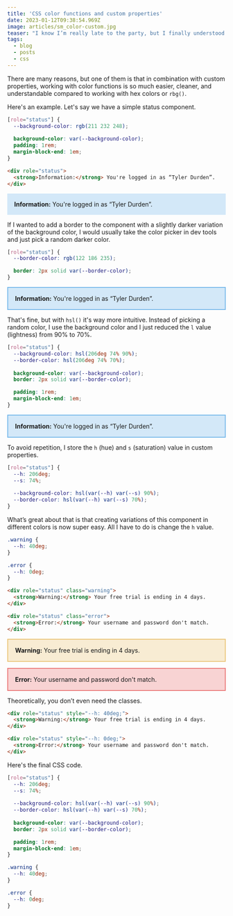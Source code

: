 ```yaml
---
title: 'CSS color functions and custom properties'
date: 2023-01-12T09:38:54.969Z
image: articles/sm_color-custom.jpg
teaser: "I know I’m really late to the party, but I finally understood why people find color functions like `hsl()`, `hwb()`, or `lab()` so appealing."
tags:
  - blog
  - posts
  - css
---
```


There are many reasons, but one of them is that in combination with custom properties, working with color functions is so much easier, cleaner, and understandable compared to working with hex colors or `rbg()`.

Here's an example. Let's say we have a simple status component.

<style>
:is(.sample1, .sample2) [role="status"] {
  --background: rgb(211 232 248);
  
  background-color: var(--background);
  padding: 1rem;
  margin-block-end: 1em;
}

.sample2 [role="status"] {
  --border-color: rgb(122 186 235);

  border: 2px solid var(--border-color);
}

.sample3 [role="status"] {
  --background-color: hsl(206deg 74% 90%);
  --border-color: hsl(206deg 74% 70%);
  
  background-color: var(--background-color);
  border: 2px solid var(--border-color);

  padding: 1rem;
  margin-block-end: 1em;
}

.sample4 [role="status"] {
  --h: 206deg;
  --s: 74%;
  
  --background-color: hsl(var(--h) var(--s) 90%);
  --border-color: hsl(var(--h) var(--s) 70%);
  
  background-color: var(--background-color);
  border: 2px solid var(--border-color);

  padding: 1rem;
  margin-block-end: 1em;
}

.sample4 .warning {
  --h: 40deg;
}

.sample4 .error {
  --h: 0deg;
}
</style>

```css
[role="status"] {
  --background-color: rgb(211 232 248);
  
  background-color: var(--background-color);
  padding: 1rem;
  margin-block-end: 1em;
}
```

```html
<div role="status">
  <strong>Information:</strong> You're logged in as “Tyler Durden”.
</div>
```

<div data-role="demo" class="sample1">
<div role="status">
  <strong>Information:</strong> You're logged in as “Tyler Durden”.
</div>
</div>

If I wanted to add a border to the component with a slightly darker variation of the background color, I would usually take the color picker in dev tools and just pick a random darker color.

```css
[role="status"] {
  --border-color: rgb(122 186 235);

  border: 2px solid var(--border-color);
}
```

<div data-role="demo" class="sample2">
<div role="status">
  <strong>Information:</strong> You're logged in as “Tyler Durden”.
</div>
</div>

That's fine, but with `hsl()` it's way more intuitive. Instead of picking a random color, I use the background color and I just reduced the `l` value (lightness) from 90% to 70%.

```css
[role="status"] {
  --background-color: hsl(206deg 74% 90%);
  --border-color: hsl(206deg 74% 70%);
  
  background-color: var(--background-color);
  border: 2px solid var(--border-color);

  padding: 1rem;
  margin-block-end: 1em;
}
```

<div data-role="demo" class="sample3">
<div role="status">
  <strong>Information:</strong> You're logged in as “Tyler Durden”.
</div>
</div>

To avoid repetition, I store the `h` (hue) and `s` (saturation) value in custom properties. 

```css
[role="status"] {
  --h: 206deg;
  --s: 74%;
  
  --background-color: hsl(var(--h) var(--s) 90%);
  --border-color: hsl(var(--h) var(--s) 70%);
}
```

What’s great about that is that creating variations of this component in different colors is now super easy. All I have to do is change the `h` value.

```css
.warning {
  --h: 40deg;
}

.error {
  --h: 0deg;
}
```

```html
<div role="status" class="warning">
  <strong>Warning:</strong> Your free trial is ending in 4 days.
</div>

<div role="status" class="error">
  <strong>Error:</strong> Your username and password don't match.
</div>
```

<div data-role="demo" class="sample4">
  <div role="status" class="warning">
    <strong>Warning:</strong> Your free trial is ending in 4 days.
  </div>

  <div role="status" class="error">
    <strong>Error:</strong> Your username and password don't match.
  </div>
</div>

Theoretically, you don’t even need the classes.

```html
<div role="status" style="--h: 40deg;">
  <strong>Warning:</strong> Your free trial is ending in 4 days.
</div>

<div role="status" style="--h: 0deg;">
  <strong>Error:</strong> Your username and password don't match.
</div>
```

Here's the final CSS code.

```css
[role="status"] {
  --h: 206deg;
  --s: 74%;
  
  --background-color: hsl(var(--h) var(--s) 90%);
  --border-color: hsl(var(--h) var(--s) 70%);
  
  background-color: var(--background-color);
  border: 2px solid var(--border-color);

  padding: 1rem;
  margin-block-end: 1em;
}

.warning {
  --h: 40deg;
}

.error {
  --h: 0deg;
}
```
